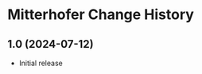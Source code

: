 Mitterhofer Change History
====================

1.0 (2024-07-12)
----------------
* Initial release
